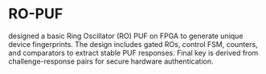 # RO-PUF
designed a basic Ring Oscillator (RO) PUF on FPGA to generate unique device fingerprints. The design includes gated ROs, control FSM, counters, and comparators to extract stable PUF responses. Final key is derived from challenge-response pairs for secure hardware authentication.
